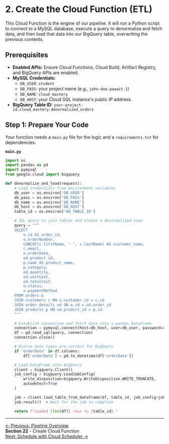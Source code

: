 # 2. Create the Cloud Function (ETL)

This Cloud Function is the engine of our pipeline. It will run a Python script to connect to a MySQL database, execute a query to denormalize and fetch data, and then load that data into our BigQuery table, overwriting the previous contents.

## Prerequisites

*   **Enabled APIs:** Ensure Cloud Functions, Cloud Build, Artifact Registry, and BigQuery APIs are enabled.
*   **MySQL Credentials:**
    *   `DB_USER`: `student`
    *   `DB_PASS`: your project name (e.g., `john-doe-pawait-1`)
    *   `DB_NAME`: `cloud_mastery`
    *   `DB_HOST`: your Cloud SQL instance's public IP address.
*   **BigQuery Table ID:** `your-project-id.cloud_mastery.denormalized_orders`

## Step 1: Prepare Your Code

Your function needs a `main.py` file for the logic and a `requirements.txt` for dependencies.

**`main.py`**
```python
import os
import pandas as pd
import pymysql
from google.cloud import bigquery

def denormalize_and_load(request):
    # Load credentials from environment variables
    db_user = os.environ['DB_USER']
    db_pass = os.environ['DB_PASS']
    db_name = os.environ['DB_NAME']
    db_host = os.environ['DB_HOST']
    table_id = os.environ['BQ_TABLE_ID']

    # SQL query to join tables and create a denormalized view
    query = """
    SELECT
        o.id AS order_id,
        o.orderNumber,
        CONCAT(c.firstName, ' ', c.lastName) AS customer_name,
        c.email,
        o.orderDate,
        od.product_id,
        p.name AS product_name,
        p.category,
        od.quantity,
        od.unitCost,
        od.totalCost,
        o.status,
        o.paymentMethod
    FROM orders o
    JOIN customers c ON o.customer_id = c.id
    JOIN order_details od ON o.id = od.order_id
    JOIN products p ON od.product_id = p.id
    """

    # Establish connection and fetch data into a pandas DataFrame
    connection = pymysql.connect(host=db_host, user=db_user, password=db_pass, database=db_name, port=3306)
    df = pd.read_sql(query, connection)
    connection.close()

    # Ensure data types are correct for BigQuery
    if 'orderDate' in df.columns:
        df['orderDate'] = pd.to_datetime(df['orderDate'])

    # Load DataFrame into BigQuery
    client = bigquery.Client()
    job_config = bigquery.LoadJobConfig(
        write_disposition=bigquery.WriteDisposition.WRITE_TRUNCATE,
        autodetect=True
    )

    job = client.load_table_from_dataframe(df, table_id, job_config=job_config)
    job.result()  # Wait for the job to complete

    return f"Loaded {len(df)} rows to {table_id}."
```
---

<div class="page-nav">
  <div class="nav-item">
    <a href="../data-analytics-lab/" class="btn-secondary">← Previous: Pipeline Overview</a>
  </div>
  <div class="nav-item">
    <span><strong>Section 22</strong>  - Create Cloud Function</span>
  </div>
  <div class="nav-item">
<a href="../data-pipeline-schedule-job/" class="btn-primary">Next: Schedule with Cloud Scheduler →</a>
</div>
</div>